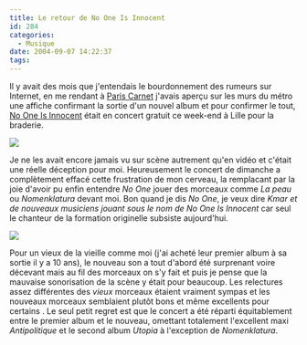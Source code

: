 ```yaml
---
title: Le retour de No One Is Innocent
id: 284
categories:
  - Musique
date: 2004-09-07 14:22:37
tags:
---
```


Il y avait des mois que j'entendais le bourdonnement des rumeurs sur Internet, en me rendant à [Paris Carnet](/blog/2004/09/05/264-paris-carnet-debriefing "Paris Carnet - Débriefing") j'avais aperçu sur les murs du métro une affiche confirmant la sortie d'un nouvel album et pour confirmer le tout, [No One Is Innocent](http://nooneisinnocent.artistes.universalmusic.fr/ "Site officiel de No one is innocent - www.nooneisinnocent.net - revolution.com") était en concert gratuit ce week-end à Lille pour la braderie.

![](/images/noone_braderie2004_1.jpg)

Je ne les avait encore jamais vu sur scène autrement qu'en vidéo et c'était une réelle déception pour moi. Heureusement le concert de dimanche a complètement effacé cette frustration de mon cerveau, la remplacant par la joie d'avoir pu enfin entendre _No One_ jouer des morceaux comme _La peau_ ou _Nomenklatura_ devant moi. Bon quand je dis _No One_, je veux dire _Kmar et de nouveaux musiciens jouant sous le nom de No One Is Innocent_ car seul le chanteur de la formation originelle subsiste aujourd'hui.

![](/images/noone_braderie2004_2.jpg)

Pour un vieux de la vieille comme moi (j'ai acheté leur premier album à sa sortie il y a 10 ans), le nouveau son a tout d'abord été surprenant voire décevant mais au fil des morceaux on s'y fait et puis je pense que la mauvaise sonorisation de la scène y était pour beaucoup. Les relectures assez différentes des _vieux_ morceaux étaient vraiment sympas et les nouveaux morceaux semblaient plutôt bons et même excellents pour certains . Le seul petit regret est que le concert a été réparti équitablement entre le premier album et le nouveau, omettant totalement l'excellent maxi _Antipolitique_ et le second album _Utopia_ à l'exception de _Nomenklatura_.
